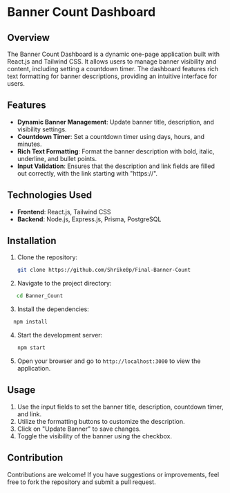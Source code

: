 
# Banner Count Dashboard

## Overview

The Banner Count Dashboard is a dynamic one-page application built with React.js and Tailwind CSS. It allows users to manage banner visibility and content, including setting a countdown timer. The dashboard features rich text formatting for banner descriptions, providing an intuitive interface for users.

## Features

-   **Dynamic Banner Management**: Update banner title, description, and visibility settings.
-   **Countdown Timer**: Set a countdown timer using days, hours, and minutes.
-   **Rich Text Formatting**: Format the banner description with bold, italic, underline, and bullet points.
-   **Input Validation**: Ensures that the description and link fields are filled out correctly, with the link starting with "https://".

## Technologies Used

-   **Frontend**: React.js, Tailwind CSS
-   **Backend**: Node.js, Express.js, Prisma, PostgreSQL

## Installation

1.  Clone the repository:
    ```bash
    git clone https://github.com/Shrike0p/Final-Banner-Count 
    ```
2.  Navigate to the project directory:
    
 ```bash
    cd Banner_Count
```
    
3.  Install the dependencies:
    
 ```bash
   npm install 
 ```
    
4.  Start the development server:
    
    ```bash
    npm start
    ```
    
5.  Open your browser and go to `http://localhost:3000` to view the application.
    

## Usage

1.  Use the input fields to set the banner title, description, countdown timer, and link.
2.  Utilize the formatting buttons to customize the description.
3.  Click on "Update Banner" to save changes.
4.  Toggle the visibility of the banner using the checkbox.

## Contribution

Contributions are welcome! If you have suggestions or improvements, feel free to fork the repository and submit a pull request.
